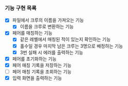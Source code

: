 ### 기능 구현 목록

- [x] 파일에서 크루의 이름을 가져오는 기능
  - [x] 이름을 크루로 변환하는 기능
- [x] 페어를 매칭하는 기능
  - [x] 같은 레벨에서 매칭된 적이 있는지 확인하는 기능
  - [x] 홀수일 경우 마지막 남은 크루는 3명으로 배정하는 기능
  - [x] 3번 실패 시 에러를 출력하는 기능
- [x] 페어를 초기화하는 기능
- [x] 페어 매칭 기록을 저장하는 기능
- [ ] 페어 매칭 기록을 조회하는 기능
- [x] 입력 화면을 출력하는 기능